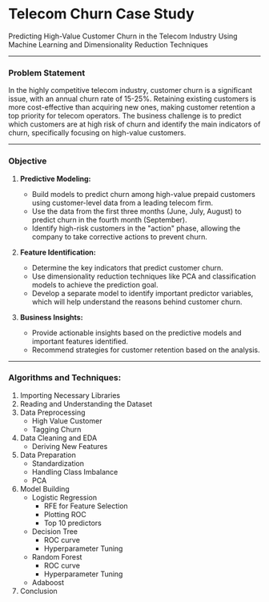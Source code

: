 # Telecom Churn Case Study
Predicting High-Value Customer Churn in the Telecom Industry Using Machine Learning and Dimensionality Reduction Techniques

<hr>

### Problem Statement

In the highly competitive telecom industry, customer churn is a significant issue, with an annual churn rate of 15-25%. Retaining existing customers is more cost-effective than acquiring new ones, making customer retention a top priority for telecom operators. The business challenge is to predict which customers are at high risk of churn and identify the main indicators of churn, specifically focusing on high-value customers.

<hr>

### Objective

1. **Predictive Modeling:**
   - Build models to predict churn among high-value prepaid customers using customer-level data from a leading telecom firm.
   - Use the data from the first three months (June, July, August) to predict churn in the fourth month (September).
   - Identify high-risk customers in the "action" phase, allowing the company to take corrective actions to prevent churn.

2. **Feature Identification:**
   - Determine the key indicators that predict customer churn.
   - Use dimensionality reduction techniques like PCA and classification models to achieve the prediction goal.
   - Develop a separate model to identify important predictor variables, which will help understand the reasons behind customer churn.

3. **Business Insights:**
   - Provide actionable insights based on the predictive models and important features identified.
   - Recommend strategies for customer retention based on the analysis.

  <hr>
  
### **Algorithms and Techniques:**

1. Importing Necessary Libraries
2. Reading and Understanding the Dataset
3. Data Preprocessing
   - High Value Customer
   - Tagging Churn
4. Data Cleaning and EDA
   - Deriving New Features
5. Data Preparation
   - Standardization
   - Handling Class Imbalance
   - PCA
6. Model Building
   - Logistic Regression
     - RFE for Feature Selection
     - Plotting ROC
     - Top 10 predictors
    - Decision Tree
       - ROC curve
       - Hyperparameter Tuning
    - Random Forest
       - ROC curve
       - Hyperparameter Tuning
    - Adaboost
7. Conclusion

